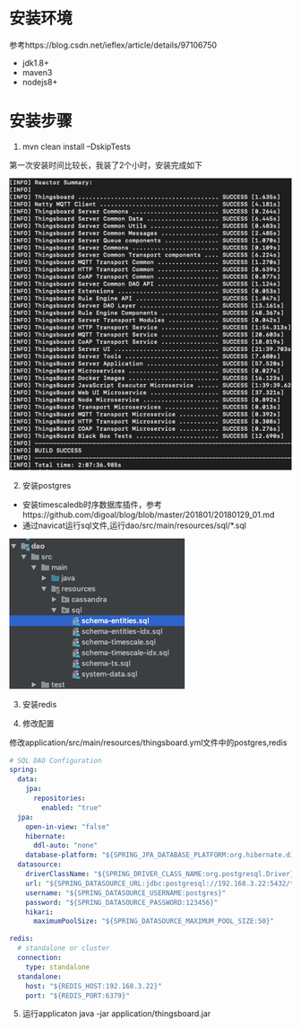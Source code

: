 # 安装环境
参考https://blog.csdn.net/ieflex/article/details/97106750

- jdk1.8+
- maven3
- nodejs8+

# 安装步骤
1. mvn clean install –DskipTests

第一次安装时间比较长，我装了2个小时，安装完成如下

![安装成功](images/install-thingsboard-success.jpg)

2. 安装postgres
- 安装timescaledb时序数据库插件，参考https://github.com/digoal/blog/blob/master/201801/20180129_01.md
- 通过navicat运行sql文件,运行dao/src/main/resources/sql/*.sql

![install sql](images/import_sql.jpg)

3. 安装redis

4. 修改配置

修改application/src/main/resources/thingsboard.yml文件中的postgres,redis

```yml
# SQL DAO Configuration
spring:
  data:
    jpa:
      repositories:
        enabled: "true"
  jpa:
    open-in-view: "false"
    hibernate:
      ddl-auto: "none"
    database-platform: "${SPRING_JPA_DATABASE_PLATFORM:org.hibernate.dialect.PostgreSQLDialect}"
  datasource:
    driverClassName: "${SPRING_DRIVER_CLASS_NAME:org.postgresql.Driver}"
    url: "${SPRING_DATASOURCE_URL:jdbc:postgresql://192.168.3.22:5432/thingsboard}"
    username: "${SPRING_DATASOURCE_USERNAME:postgres}"
    password: "${SPRING_DATASOURCE_PASSWORD:123456}"
    hikari:
      maximumPoolSize: "${SPRING_DATASOURCE_MAXIMUM_POOL_SIZE:50}"
```

```yml
redis:
  # standalone or cluster
  connection:
    type: standalone
  standalone:
    host: "${REDIS_HOST:192.168.3.22}"
    port: "${REDIS_PORT:6379}"
```

5. 运行applicaton
java -jar application/thingsboard.jar
